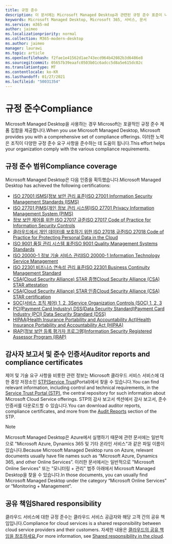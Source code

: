 ```yaml
---
title: 규정 준수
description: 이 문서에는 Microsoft Managed Desktop과 관련된 규정 준수 표준이 나열됩니다.
keywords: Microsoft Managed Desktop, Microsoft 365, 서비스, 문서
ms.service: m365-md
author: jaimeo
ms.localizationpriority: normal
ms.collection: M365-modern-desktop
ms.author: jaimeo
manager: laurawi
ms.topic: article
ms.openlocfilehash: f2fae1e41562d1ae743ecd964b42082b3d6486e8
ms.sourcegitcommit: 05657b39eaafc0503b01c6adcc5d8a5e615dc02c
ms.translationtype: MT
ms.contentlocale: ko-KR
ms.lasthandoff: 01/27/2021
ms.locfileid: "50031354"
---
```

# <a name="compliance"></a><span data-ttu-id="f362a-104">규정 준수</span><span class="sxs-lookup"><span data-stu-id="f362a-104">Compliance</span></span>

<span data-ttu-id="f362a-105">Microsoft Managed Desktop을 사용하는 경우 Microsoft는 포괄적인 규정 준수 제품 집합을 제공합니다.</span><span class="sxs-lookup"><span data-stu-id="f362a-105">When you use Microsoft Managed Desktop, Microsoft provides you with a comprehensive set of compliance offerings.</span></span> <span data-ttu-id="f362a-106">이러한 노력은 조직이 다양한 규정 준수 요구 사항을 준수하는 데 도움이 됩니다.</span><span class="sxs-lookup"><span data-stu-id="f362a-106">This effort helps your organization comply with the various compliance requirements.</span></span>

## <a name="compliance-coverage"></a><span data-ttu-id="f362a-107">규정 준수 범위</span><span class="sxs-lookup"><span data-stu-id="f362a-107">Compliance coverage</span></span>

<span data-ttu-id="f362a-108">Microsoft Managed Desktop은 다음 인증을 획득했습니다.</span><span class="sxs-lookup"><span data-stu-id="f362a-108">Microsoft Managed Desktop has achieved the following certifications:</span></span>

- [<span data-ttu-id="f362a-109">ISO 27001 ISMS(정보 보안 관리 표준)</span><span class="sxs-lookup"><span data-stu-id="f362a-109">ISO 27001 Information Security Management Standards (ISMS)</span></span>](https://docs.microsoft.com/compliance/regulatory/offering-ISO-27001)
- [<span data-ttu-id="f362a-110">ISO 27701 PIMS(개인 정보 관리 시스템)</span><span class="sxs-lookup"><span data-stu-id="f362a-110">ISO 27701 Privacy Information Management System (PIMS)</span></span>](https://docs.microsoft.com/compliance/regulatory/offering-iso-27701)
- [<span data-ttu-id="f362a-111">정보 보안 제어를 위한 ISO 27017 규준</span><span class="sxs-lookup"><span data-stu-id="f362a-111">ISO 27017 Code of Practice for Information Security Controls</span></span>](https://docs.microsoft.com/compliance/regulatory/offering-ISO-27017)
- [<span data-ttu-id="f362a-112">클라우드에서 개인 데이터를 보호하기 위한 ISO 27018 규준</span><span class="sxs-lookup"><span data-stu-id="f362a-112">ISO 27018 Code of Practice for Protecting Personal Data in the Cloud</span></span>](https://docs.microsoft.com/compliance/regulatory/offering-ISO-27018)
- [<span data-ttu-id="f362a-113">ISO 9001 품질 관리 시스템 표준</span><span class="sxs-lookup"><span data-stu-id="f362a-113">ISO 9001 Quality Management Systems Standards</span></span>](https://docs.microsoft.com/compliance/regulatory/offering-ISO-9001)
- [<span data-ttu-id="f362a-114">ISO 20000-1 정보 기술 서비스 관리</span><span class="sxs-lookup"><span data-stu-id="f362a-114">ISO 20000-1 Information Technology Service Management</span></span>](https://docs.microsoft.com/compliance/regulatory/offering-ISO-20000-1-2011)
- [<span data-ttu-id="f362a-115">ISO 22301 비즈니스 연속성 관리 표준</span><span class="sxs-lookup"><span data-stu-id="f362a-115">ISO 22301 Business Continuity Management Standard</span></span>](https://docs.microsoft.com/compliance/regulatory/offering-ISO-22301)
- [<span data-ttu-id="f362a-116">CSA(Cloud Security Alliance) STAR 증명</span><span class="sxs-lookup"><span data-stu-id="f362a-116">Cloud Security Alliance (CSA) STAR attestation</span></span>](https://docs.microsoft.com/compliance/regulatory/offering-CSA-STAR-Attestation)
- [<span data-ttu-id="f362a-117">CSA(Cloud Security Alliance) STAR 인증</span><span class="sxs-lookup"><span data-stu-id="f362a-117">Cloud Security Alliance (CSA) STAR certification</span></span>](https://docs.microsoft.com/compliance/regulatory/offering-CSA-Star-Certification)
- [<span data-ttu-id="f362a-118">SOC(서비스 조직 제어) 1, 2, 3</span><span class="sxs-lookup"><span data-stu-id="f362a-118">Service Organization Controls (SOC) 1, 2, 3</span></span>](https://docs.microsoft.com/compliance/regulatory/offering-SOC)
- [<span data-ttu-id="f362a-119">PCI(Payment Card Industry) DSS(Data Security Standard)</span><span class="sxs-lookup"><span data-stu-id="f362a-119">Payment Card Industry (PCI) Data Security Standard (DSS)</span></span>](https://docs.microsoft.com/compliance/regulatory/offering-PCI-DSS)
- [<span data-ttu-id="f362a-120">HIPAA(Health Insurance Portability and Accountability Act)</span><span class="sxs-lookup"><span data-stu-id="f362a-120">Health Insurance Portability and Accountability Act (HIPAA)</span></span>](https://docs.microsoft.com/compliance/regulatory/offering-hipaa-hitech)
- [<span data-ttu-id="f362a-121">IRAP(정보 보안 등록 평가자 프로그램)</span><span class="sxs-lookup"><span data-stu-id="f362a-121">Information Security Registered Assessor Program (IRAP)</span></span>](https://docs.microsoft.com/compliance/regulatory/offering-ccsl-irap-australia)


## <a name="auditor-reports-and-compliance-certificates"></a><span data-ttu-id="f362a-122">감사자 보고서 및 준수 인증서</span><span class="sxs-lookup"><span data-stu-id="f362a-122">Auditor reports and compliance certificates</span></span>

<span data-ttu-id="f362a-123">제어 및 기술 요구 사항을 비롯한 관련 정보는 Microsoft 클라우드 서비스 서비스에 대한 중앙 저장소인 [STP(Service Trust](https://servicetrust.microsoft.com/)Portal)에서 찾을 수 있습니다.</span><span class="sxs-lookup"><span data-stu-id="f362a-123">You can find relevant information, including control and technical requirements, in the [Service Trust Portal (STP)](https://servicetrust.microsoft.com/), the central repository for such information about Microsoft Cloud Service offerings.</span></span> <span data-ttu-id="f362a-124">STP의 감사 보고서 섹션에서 감사 보고서, [](https://servicetrust.microsoft.com/ViewPage/MSComplianceGuide) 준수 인증서를 다운로드할 수 있습니다.</span><span class="sxs-lookup"><span data-stu-id="f362a-124">You can download auditor reports, compliance certificates, and more from the [Audit Reports](https://servicetrust.microsoft.com/ViewPage/MSComplianceGuide) section of the STP.</span></span>

> [!NOTE]
> <span data-ttu-id="f362a-125">Microsoft Managed Desktop은 Azure에서 실행하기 때문에 관련 문서에는 일반적으로 "Microsoft Azure, Dynamics 365 및 기타 온라인 서비스"과 같은 파일 이름이 있습니다.</span><span class="sxs-lookup"><span data-stu-id="f362a-125">Because Microsoft Managed Desktop runs on Azure, relevant documents usually have file names such as “Microsoft Azure, Dynamics 365, and other Online Services”.</span></span> <span data-ttu-id="f362a-126">이러한 문서에서는 일반적으로 "Microsoft Online Services" 또는 "모니터링 + 관리" 범주 아래에서 Microsoft Managed Desktop을 찾을 수 있습니다.</span><span class="sxs-lookup"><span data-stu-id="f362a-126">In those documents, you can usually find Microsoft Managed Desktop under the category “Microsoft Online Services” or “Monitoring + Management”.</span></span>

## <a name="shared-responsibility"></a><span data-ttu-id="f362a-127">공유 책임</span><span class="sxs-lookup"><span data-stu-id="f362a-127">Shared responsibility</span></span>

<span data-ttu-id="f362a-128">클라우드 서비스에 대한 규정 준수는 클라우드 서비스 공급자와 해당 고객 간의 공유 책임입니다.</span><span class="sxs-lookup"><span data-stu-id="f362a-128">Compliance for cloud services is a shared responsibility between cloud service providers and their customers.</span></span> <span data-ttu-id="f362a-129">자세한 내용은 [클라우드의 공유 책임을 참조하세요.](https://docs.microsoft.com/azure/security/fundamentals/shared-responsibility)</span><span class="sxs-lookup"><span data-stu-id="f362a-129">For more information, see [Shared responsibility in the cloud](https://docs.microsoft.com/azure/security/fundamentals/shared-responsibility).</span></span>
